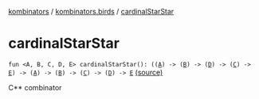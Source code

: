 [kombinators](../index.md) / [kombinators.birds](index.md) / [cardinalStarStar](./cardinal-star-star.md)

# cardinalStarStar

`fun <A, B, C, D, E> cardinalStarStar(): ((`[`A`](cardinal-star-star.md#A)`) -> (`[`B`](cardinal-star-star.md#B)`) -> (`[`D`](cardinal-star-star.md#D)`) -> (`[`C`](cardinal-star-star.md#C)`) -> `[`E`](cardinal-star-star.md#E)`) -> (`[`A`](cardinal-star-star.md#A)`) -> (`[`B`](cardinal-star-star.md#B)`) -> (`[`C`](cardinal-star-star.md#C)`) -> (`[`D`](cardinal-star-star.md#D)`) -> `[`E`](cardinal-star-star.md#E) [(source)](https://github.com/pardom/kombinators/tree/master/src/main/kotlin/kombinators/birds/cardinal.kt#L24)

C** combinator

